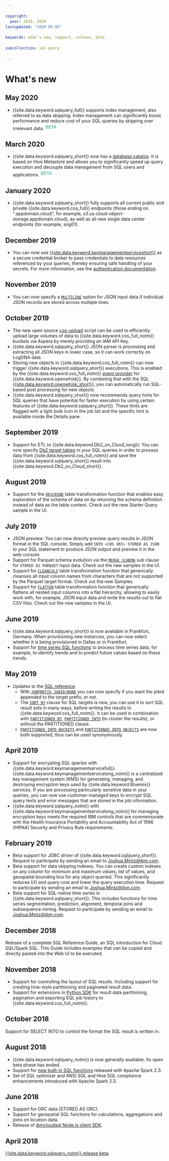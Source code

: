 ```yaml
---

copyright:
  year: 2018, 2020
lastupdated: "2020-05-05"

keywords: what's new, support, release, beta

subcollection: sql-query

---
```


# What's new

<!--
  When you add new bullets at the top, prefix your commit message with "whatsnew: "
  to trigger an update of the UI build that will make users aware of the new information
-->

## May 2020

- {{site.data.keyword.sqlquery_full}} supports index management, also referred to as data skipping. Index management can significantly boost performance and reduce cost of your SQL queries by skipping over irrelevant data.![Beta](beta.png)

## March 2020

- {{site.data.keyword.sqlquery_short}} now has a [database catalog](/docs/services/sql-query?topic=sql-query-hivemetastore). It is based on Hive Metastore and allows you to significantly speed up query execution and decouple data management from SQL users and applications.![Beta](beta.png)

## January 2020

- {{site.data.keyword.sqlquery_short}} fully supports all current public and private {{site.data.keyword.cos_full}} endpoints (those ending on ".appdomain.cloud", for example, s3.us.cloud-object-storage.appdomain.cloud), as well as all new single data center endpoints (for example, sng01).

## December 2019

- You can now use [{{site.data.keyword.keymanagementserviceshort}}](https://cloud.ibm.com/catalog/services/key-protect) as a secure credential broker to pass credentials to data resources referenced by your queries, thereby ensuring safe handling of your secrets. For more information, see the [authentication documentation](/docs/services/sql-query?topic=sql-query-security#authentication).

## November 2019

- You can now specify a [`MULTILINE`](/docs/services/sql-query?topic=sql-query-sql-reference#externalTableSpec) option for JSON input data if individual JSON records are stored across multiple lines.

## October 2019

- The new open source [cos-upload](https://github.com/IBM-Cloud/data-lake/tree/master/upload/cos-upload) script can be used to efficiently upload large volumes of data to {{site.data.keyword.cos_full_notm}} buckets via Aspera by merely providing an IAM API Key.
- {{site.data.keyword.sqlquery_short}} JSON parser is processing and extracting all JSON keys in lower case, so it can work correctly on LogDNA data.
- Storing new objects in {{site.data.keyword.cos_full_notm}} can now trigger {{site.data.keyword.sqlquery_short}} executions. This is enabled by the {{site.data.keyword.cos_full_notm}} [event provider](https://www.ibm.com/cloud/blog/announcements/cloud-object-storage-event-provider-enables-hello-serverless-and-more) for {{site.data.keyword.openwhisk}}. By combining that with the SQL [{{site.data.keyword.openwhisk_short}}](https://hub.docker.com/r/ibmfunctions/sqlquery/), you can automatically run SQL-based post processing for new objects.
- {{site.data.keyword.sqlquery_short}} now recommends query hints for SQL queries that have potential for faster execution by using certain features of {{site.data.keyword.sqlquery_short}}. These hints are flagged with a light bulb icon in the job list and the specific hint is available inside the Details pane.

## September 2019

- Support for ETL to {{site.data.keyword.Db2_on_Cloud_long}}: You can now specify [Db2 target tables](/docs/services/sql-query?topic=sql-query-overview#table-unique-resource-identifier) in your SQL queries in order to process data from {{site.data.keyword.cos_full_notm}} and save the {{site.data.keyword.sqlquery_short}} result into {{site.data.keyword.Db2_on_Cloud_short}}.

## August 2019

- Support for the [`DESCRIBE`](/docs/services/sql-query?topic=sql-query-sql-reference#tableTransformer) table transformation function that enables easy exploration of the schema of data on  by returning the schema definition instead of data as the table content. Check out the new Starter Query sample in the UI.

## July 2019

- JSON preview:
  You can now directly preview query results in JSON format in the SQL console. Simply add `INTO <COS URI> STORED AS JSON` to your SQL statement to produce JSON output and preview it in the web console.
- Support for Parquet schema evolution via the [`MERGE SCHEMA`](/docs/services/sql-query?topic=sql-query-sql-reference#externalTableSpec) sub clause for `STORED AS PARQUET` input data. Check out the new samples in the UI.
- Support for [`CLEANCOLS`](/docs/services/sql-query?topic=sql-query-sql-reference#tableTransformer) table transformation function that generically cleanses all input column names from characters that are not supported by the Parquet target format. Check out the new Samples.
- Support for [`FLATTEN`](/docs/services/sql-query?topic=sql-query-sql-reference#tableTransformer) table transformation function that generically flattens all nested input columns into a flat hierarchy, allowing to easily work with, for example, JSON input data and write the results out to flat CSV files. Check out the new samples in the UI.

## June 2019

- {{site.data.keyword.sqlquery_short}} is now available in Frankfurt, Germany. When provisioning new instances, you can now select whether it is being provisioned in Dallas or in Frankfurt.
- Support for [time series SQL functions](/docs/services/sql-query?topic=sql-query-ts_intro) to process time series data, for example,
to identify trends and to predict future values based on these trends.

## May 2019

- Updates to the [SQL reference](/docs/services/sql-query?topic=sql-query-sql-reference):
  - With [`JOBPREFIX JOBID/NONE`](/docs/services/sql-query?topic=sql-query-sql-reference#cosResultClause) you can now specify if you want the jobid appended to the target prefix, or not.
  - The [`SORT BY`](/docs/services/sql-query?topic=sql-query-sql-reference#sortClause) clause for SQL targets is new, you can use it to sort SQL result sets in many ways, before writing the results to {{site.data.keyword.cos_full_notm}}. It can be used in combination with [`PARTITIONED BY`](/docs/services/sql-query?topic=sql-query-sql-reference#partitionedClause), [`PARTITIONED INTO`](/docs/services/sql-query?topic=sql-query-sql-reference#partitionedClause) (to cluster the results), or without the PARTITIONED clause.
  - [`PARTITIONED INTO BUCKETS`](/docs/services/sql-query?topic=sql-query-sql-reference#partitionedClause) and [`PARTITIONED INTO OBJECTS`](/docs/services/sql-query?topic=sql-query-sql-reference#partitionedClause) are now both supported, thus can be used synonymously.

## April 2019

- Support for encrypting SQL queries with {{site.data.keyword.keymanagementservicefull}}. {{site.data.keyword.keymanagementservicelong_notm}} is a centralized key management system (KMS) for generating, managing, and destroying encryption keys used by {{site.data.keyword.Bluemix}} services.
If you are processing particularly sensitive data in your queries, you can now use customer-managed keys to encrypt SQL query texts and error messages that are stored in the job information.
- {{site.data.keyword.sqlquery_notm}} with {{site.data.keyword.keymanagementservicelong_notm}} for managing encryption keys meets the required IBM controls that are commensurate with the Health Insurance Portability and Accountability Act of 1996 (HIPAA) Security and Privacy Rule requirements.

## February 2019

- Beta support for JDBC driver of {{site.data.keyword.sqlquery_short}}. Request to participate by sending an email to Joshua.Mintz@ibm.com.
- Beta support for data skipping indexes. You can create custom indexes on any column for minimum and maximum values, list of values,
and geospatial bounding box for any object queried. This significantly reduces I/O and query cost and lower the query execution time.
Request to participate by sending an email to Joshua.Mintz@ibm.com.
- Beta support for SQL-native time series in {{site.data.keyword.sqlquery_short}}. This includes functions for time series segmentation, prediction, alignment, temporal joins and subsequence mining. Request to participate by sending an email to  Joshua.Mintz@ibm.com.

## December 2018

Release of a complete SQL Reference Guide, an SQL introduction for Cloud SQL/Spark SQL.
This Guide includes examples that can be copied and directly pasted into the Web UI to be executed.

## November 2018

- Support for controlling the layout of SQL results. Including support for creating hive-style partitioning and paginated result data.
- Support for extensions in [Python SDK](https://pypi.org/project/ibmcloudsql) for result data partitioning, pagination and exporting SQL job history to {{site.data.keyword.cos_full_notm}}.

## October 2018

Support for SELECT INTO to control the format the SQL result is written in.

## August 2018

- {{site.data.keyword.sqlquery_notm}} is now generally available. Its open beta phase has ended.
- Support for [new built-in SQL functions](https://issues.apache.org/jira/browse/SPARK-20746) released with Apache Spark 2.3.
- Set of SQL optimizer and ANSI SQL and Hive SQL compliance enhancements introduced with Apache Spark 2.3.

## June 2018

- Support for ORC data (STORED AS ORC).
- Support for geospatial SQL functions for calculations, aggregations and joins on location data.
- Release of [ibmcloudsql Node.js client SDK](https://www.npmjs.com/package/ibmcloudsql).


## April 2018

[{{site.data.keyword.sqlquery_notm}} release beta](https://www.ibm.com/blogs/bluemix/2018/04/introducing-ibm-cloud-sql-query/).
